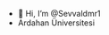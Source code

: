 - 👋 Hi, I’m @Sevvaldmr1
- Ardahan Üniversitesi

<!---
Sevvaldmr1/Sevvaldmr1 is a ✨ special ✨ repository because its `README.md` (this file) appears on your GitHub profile.
You can click the Preview link to take a look at your changes.
--->
